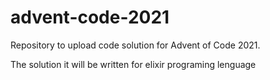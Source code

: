 # advent-code-2021
Repository to upload code solution for Advent of Code 2021. 

The solution it will be written for elixir programing lenguage